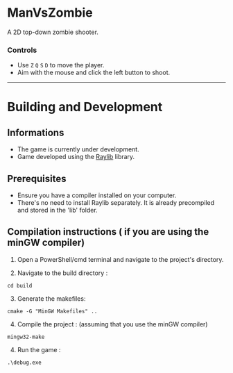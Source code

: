# ManVsZombie 

A 2D top-down zombie shooter.

### Controls
- Use `Z` `Q` `S` `D` to move the player.
- Aim with the mouse and click the left button to shoot.

---

# Building and Development

## Informations
- The game is currently under development. 
- Game developed using the [Raylib](https://www.raylib.com/) library.

## Prerequisites
- Ensure you have a compiler installed on your computer.
- There's no need to install Raylib separately. It is already precompiled and stored in the 'lib' folder.

## Compilation instructions ( if you are using the minGW compiler)

1. Open a PowerShell/cmd terminal and navigate to the project's directory.
   
2. Navigate to the build directory : 
```
cd build 
```

3. Generate the makefiles:
```
cmake -G "MinGW Makefiles" ..
```

4. Compile the project : (assuming that you use the minGW compiler)   
``` 
mingw32-make 
```

4. Run the game :   
```
.\debug.exe
```
